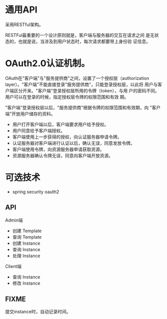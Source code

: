 # 通用API
采用RESTful架构。

RESTFul最重要的一个设计原则就是，客户端与服务器的交互在请求之间
是无状态的，也就是说，当涉及到用户状态时，每次请求都要带上身份验
证信息。

# OAuth2.0认证机制。 
OAuth在"客户端"与"服务提供商"之间，设置了一个授权层（authorization 
layer）。"客户端"不能直接登录"服务提供商"，只能登录授权层，以此将
用户与客户端区分开来。"客户端"登录授权层所用的令牌（token），与用
户的密码不同。用户可以在登录的时候，指定授权层令牌的权限范围和有效
期。

"客户端"登录授权层以后，"服务提供商"根据令牌的权限范围和有效期，向
"客户端"开放用户储存的资料。

* 用户打开客户端以后，客户端要求用户给予授权。
* 用户同意给予客户端授权。
* 客户端使用上一步获得的授权，向认证服务器申请令牌。
* 认证服务器对客户端进行认证以后，确认无误，同意发放令牌。 
* 客户端使用令牌，向资源服务器申请获取资源。
* 资源服务器确认令牌无误，同意向客户端开放资源。

# 可选技术
* spring security oauth2

## API

Admin端

+ 创建 Template
+ 查询 Template
+ 创建 Instance
+ 查询 Instance
+ 处理 Instance

Client端

+ 查询 Instance
+ 修改 Instance

## FIXME
提交instance时，自动记录时间。
